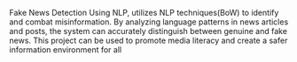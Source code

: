 Fake News Detection Using NLP, utilizes  NLP techniques(BoW) to identify and combat misinformation. By analyzing language patterns in news articles and  posts, the system can accurately distinguish between genuine and fake news. This project can be used  to promote media literacy and create a safer information environment for all
